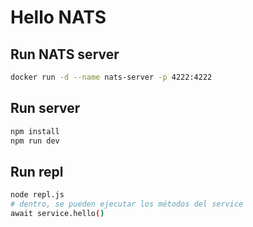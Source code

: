 # Hello NATS

## Run NATS server

```sh
docker run -d --name nats-server -p 4222:4222 
```

## Run server

```sh
npm install
npm run dev
```

## Run repl

```sh
node repl.js
# dentro, se pueden ejecutar los métodos del service
await service.hello()
```